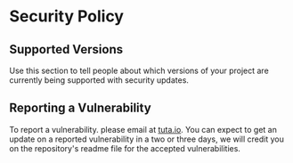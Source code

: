# Security Policy

## Supported Versions

Use this section to tell people about which versions of your project are
currently being supported with security updates.

## Reporting a Vulnerability

To report a vulnerability. please email at [tuta.io](mailto:ask_raven@tuta.io). You can expect to get an update on a
reported vulnerability in a two or three days, we will credit you on the repository's readme file for the accepted vulnerabilities.
